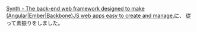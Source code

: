[Synth - The back-end web framework designed to make (Angular|Ember|Backbone)JS web apps easy to create and manage.](http://www.synthjs.com/tutorial/)に、
従って素振りをしました。
